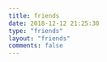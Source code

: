 ```yaml
---
title: friends
date: 2018-12-12 21:25:30
type: "friends"
layout: "friends"
comments: false
---
```


